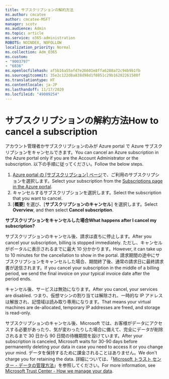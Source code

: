 ```yaml
---
title: サブスクリプションの解約方法
ms.author: cmcatee
author: cmcatee-MSFT
manager: scotv
ms.audience: Admin
ms.topic: article
ms.service: o365-administration
ROBOTS: NOINDEX, NOFOLLOW
localization_priority: Normal
ms.collection: Adm_O365
ms.custom:
- "9003797"
- "6836"
ms.openlocfilehash: af5b16a55afd7e26601e8ffa6288a72c94b9b1fb
ms.sourcegitcommit: 35e2c122d8a838d98d1f0851c29b16282261580f
ms.translationtype: HT
ms.contentlocale: ja-JP
ms.lasthandoff: 11/17/2020
ms.locfileid: "49089254"
---
```

# <a name="how-to-cancel-a-subscription"></a><span data-ttu-id="bd70a-102">サブスクリプションの解約方法</span><span class="sxs-lookup"><span data-stu-id="bd70a-102">How to cancel a subscription</span></span>

<span data-ttu-id="bd70a-103">アカウント管理者かサブスクリプションのみが Azure portal で Azure サブスクリプションをキャンセルできます。</span><span class="sxs-lookup"><span data-stu-id="bd70a-103">You can cancel an Azure subscription in the Azure portal only if you are the Account Administrator or the subscription.</span></span> <span data-ttu-id="bd70a-104">以下の手順に従ってください。</span><span class="sxs-lookup"><span data-stu-id="bd70a-104">Follow the below steps.</span></span>

1. <span data-ttu-id="bd70a-105">[Azure portal の [サブスクリプション] ページ](https://ms.portal.azure.com/#blade/Microsoft_Azure_Billing/SubscriptionsBlade)で、ご利用のサブスクリプションを選択します。</span><span class="sxs-lookup"><span data-stu-id="bd70a-105">Select your subscription from the [Subscriptions page in the Azure portal](https://ms.portal.azure.com/#blade/Microsoft_Azure_Billing/SubscriptionsBlade).</span></span>
2. <span data-ttu-id="bd70a-106">キャンセルするサブスクリプションを選択します。</span><span class="sxs-lookup"><span data-stu-id="bd70a-106">Select the subscription that you want to cancel.</span></span>
3. <span data-ttu-id="bd70a-107">[**概要**] を選び、[**サブスクリプションのキャンセル**] を選択します。</span><span class="sxs-lookup"><span data-stu-id="bd70a-107">Select **Overview**, and then select **Cancel subscription**.</span></span>

<span data-ttu-id="bd70a-108">**サブスクリプションをキャンセルした場合**</span><span class="sxs-lookup"><span data-stu-id="bd70a-108">**What happens after I cancel my subscription?**</span></span>

<span data-ttu-id="bd70a-109">サブスクリプションのキャンセル後、請求は直ちに停止します。</span><span class="sxs-lookup"><span data-stu-id="bd70a-109">After you cancel your subscription, billing is stopped immediately.</span></span> <span data-ttu-id="bd70a-110">ただし、キャンセルがポータルに表示されるまでに最大 10 分かかります。</span><span class="sxs-lookup"><span data-stu-id="bd70a-110">However, it can take up to 10 minutes for the cancellation to show in the portal.</span></span> <span data-ttu-id="bd70a-111">請求期間の途中にサブスクリプションをキャンセルした場合、期間終了後、通常の請求日に最終請求書が送信されます。</span><span class="sxs-lookup"><span data-stu-id="bd70a-111">If you cancel your subscription in the middle of a billing period, we send the final invoice on your typical invoice date after the period ends.</span></span>

<span data-ttu-id="bd70a-112">キャンセル後、サービスは無効になります。</span><span class="sxs-lookup"><span data-stu-id="bd70a-112">After you cancel, your services are disabled.</span></span> <span data-ttu-id="bd70a-113">つまり、仮想マシンの割り当ては解除され、一時的な IP アドレスは解放され、記憶域は読み取り専用になります。</span><span class="sxs-lookup"><span data-stu-id="bd70a-113">That means your virtual machines are de-allocated, temporary IP addresses are freed, and storage is read-only.</span></span>

<span data-ttu-id="bd70a-114">サブスクリプションのキャンセル後、Microsoft では、お客様がデータにアクセスする必要があったり、気が変わったりした場合に備えて、完全にデータが削除されるまで 30 日から 90 日間の待機期間を設けています。</span><span class="sxs-lookup"><span data-stu-id="bd70a-114">After your subscription is canceled, Microsoft waits for 30-90 days before permanently deleting your data in case you need to access it or you change your mind.</span></span> <span data-ttu-id="bd70a-115">データを保持するために課金されることはありません。</span><span class="sxs-lookup"><span data-stu-id="bd70a-115">We don't charge you for retaining the data.</span></span> <span data-ttu-id="bd70a-116">詳細については、「[Microsoft トラスト センター - データの管理方法](https://www.microsoft.com/trust-center/privacy/data-management#leave)」を参照してください。</span><span class="sxs-lookup"><span data-stu-id="bd70a-116">For more information, see [Microsoft Trust Center - How we manage your data](https://www.microsoft.com/trust-center/privacy/data-management#leave).</span></span>

